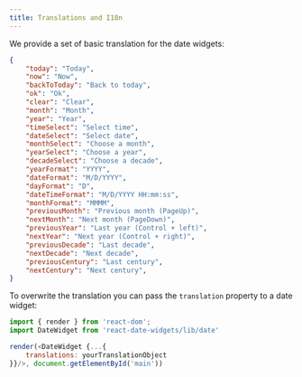 ```yaml
---
title: Translations and I18n
---
```


We provide a set of basic translation for the date widgets:

```json
{
	"today": "Today",
	"now": "Now",
	"backToToday": "Back to today",
	"ok": "Ok",
	"clear": "Clear",
	"month": "Month",
	"year": "Year",
	"timeSelect": "Select time",
	"dateSelect": "Select date",
	"monthSelect": "Choose a month",
	"yearSelect": "Choose a year",
	"decadeSelect": "Choose a decade",
	"yearFormat": "YYYY",
	"dateFormat": "M/D/YYYY",
	"dayFormat": "D",
	"dateTimeFormat": "M/D/YYYY HH:mm:ss",
	"monthFormat": "MMMM",
	"previousMonth": "Previous month (PageUp)",
	"nextMonth": "Next month (PageDown)",
	"previousYear": "Last year (Control + left)",
	"nextYear": "Next year (Control + right)",
	"previousDecade": "Last decade",
	"nextDecade": "Next decade",
	"previousCentury": "Last century",
	"nextCentury": "Next century",
}
```

To overwrite the translation you can pass the `translation` property to a date widget:

```js
import { render } from 'react-dom';
import DateWidget from 'react-date-widgets/lib/date'

render(<DateWidget {...{
	translations: yourTranslationObject
}}/>, document.getElementById('main'))
```
